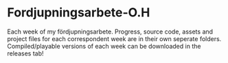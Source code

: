 # Fordjupningsarbete-O.H

Each week of my fördjupningsarbete. 
Progress, source code, assets and project files for each correspondent week are in their own seperate folders. 
Compiled/playable versions of each week can be downloaded in the releases tab!
